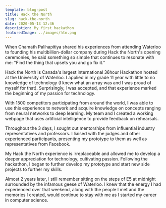```yaml
---
template: blog-post
title: Hack the North
slug: hack-the-north
date: 2020-05-13 12:46
description: My first hackathon
featuredImage: ../images/htn.png
---
```

When Chamath Palihapitiya shared his experiences from attending Waterloo to founding his multibillion-dollar company during Hack the North's opening ceremonies, he said something so simple that continues to resonate with me: "Find the thing that upsets you and go fix it.”
 
Hack the North is Canada's largest international 36hour Hackathon hosted at the University of Waterloo. I applied in my grade 11 year with little to no knowledge of technology (I knew what an array was and I was proud of myself for that). Surprisingly, I was accepted, and that experience marked the beginning of my passion for technology.
 
With 1500 competitors participating from around the world, I was able to use this experience to network and acquire knowledge on concepts ranging from neural networks to deep learning. My team and I created a working webpage that uses artificial intelligence to provide feedback on rehearsals.
 
Throughout the 3 days, I sought out mentorships from influential industry representatives and professors. I liaised with the judges and other experienced participants, presenting my prototype to them as well as representatives from Facebook.
 
My Hack the North experience is irreplaceable and allowed me to develop a deeper appreciation for technology, cultivating passion. Following the hackathon, I began to further develop my prototype and start new side projects to further my skills.
 
Almost 2 years later, I still remember sitting on the steps of E5 at midnight surrounded by the infamous geese of Waterloo. I knew that the energy I had experienced over that weekend, along with the people I met and the memories I created, would continue to stay with me as I started my career in computer science.
